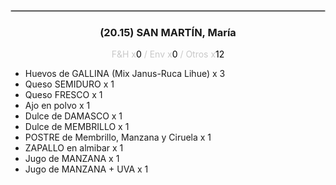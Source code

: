 <hr style='border:1px solid rgb(200,200,200)'>
<div style='page-break-inside: avoid'>

<div style='text-align:center'>

<h3> (20.15) SAN MARTÍN, <span class='grey'>María</span></h3>

<p  style='color:rgb(200,200,200)'>F&H x<span  style='color:black'>0</span> / Env x<span  style='color:black'>0</span> / Otros x<span  style='color:black'>12</span></p>
</div>

<ul>
<li class='li-horizontal'> Huevos de GALLINA (Mix Janus-Ruca Lihue) x 3</li>
<li class='li-horizontal'> Queso SEMIDURO x 1</li>
<li class='li-horizontal'> Queso FRESCO x 1</li>
<li class='li-horizontal'> Ajo en polvo x 1</li>
<li class='li-horizontal'> Dulce de DAMASCO x 1</li>
<li class='li-horizontal'> Dulce de MEMBRILLO x 1</li>
<li class='li-horizontal'> POSTRE de Membrillo, Manzana y Ciruela x 1</li>
<li class='li-horizontal'> ZAPALLO en almibar x 1</li>
<li class='li-horizontal'> Jugo de MANZANA x 1</li>
<li class='li-horizontal'> Jugo de MANZANA + UVA x 1</li>
</ul>
</div>

